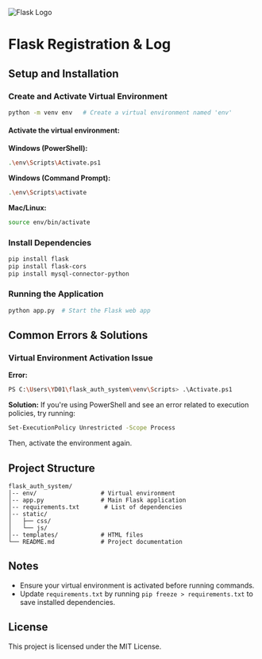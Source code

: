![Flask Logo](https://upload.wikimedia.org/wikipedia/commons/3/3c/Flask_logo.svg)
# Flask Registration & Log

## Setup and Installation

### Create and Activate Virtual Environment
```sh
python -m venv env   # Create a virtual environment named 'env'
```
#### Activate the virtual environment:
**Windows (PowerShell):**
```sh
.\env\Scripts\Activate.ps1
```
**Windows (Command Prompt):**
```sh
.\env\Scripts\activate
```
**Mac/Linux:**
```sh
source env/bin/activate
```

### Install Dependencies
```sh
pip install flask
pip install flask-cors
pip install mysql-connector-python
```

### Running the Application
```sh
python app.py  # Start the Flask web app
```

## Common Errors & Solutions

### Virtual Environment Activation Issue
**Error:**
```sh
PS C:\Users\YD01\flask_auth_system\venv\Scripts> .\Activate.ps1
```
**Solution:**
If you're using PowerShell and see an error related to execution policies, try running:
```sh
Set-ExecutionPolicy Unrestricted -Scope Process
```
Then, activate the environment again.

## Project Structure
```
flask_auth_system/
│-- env/                  # Virtual environment
│-- app.py                # Main Flask application
│-- requirements.txt       # List of dependencies
│-- static/               
│   ├── css/              
│   └── js/              
│-- templates/            # HTML files
└── README.md             # Project documentation
```

## Notes
- Ensure your virtual environment is activated before running commands.
- Update `requirements.txt` by running `pip freeze > requirements.txt` to save installed dependencies.

## License
This project is licensed under the MIT License.

